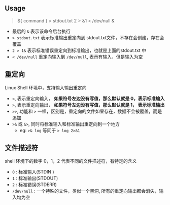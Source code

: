 ## Usage

> ${ command } > stdout.txt 2 > &1 < /dev/null &

- 最后的 `&` 表示该命令后台执行  
- `> stdout.txt` 表示标准输出重定向到 stdout.txt文件，不存在会创建，存在会覆盖  
- `2 > 1&` 表示标准错误重定向到标准输出，也就是上面的stdout.txt 中
- `< /dev/null` 重定向输入到 `/dev/null`, 表示有输入，但是输入为空


## 重定向
Linux Shell 环境中，支持输入输出重定向
- `<`, 表示重定向输入， **如果符号左边没有写值，那么默认就是 0，表示标准输入**
- `>`, 表示重定向输出， **如果符号左边没有写值，那么默认就是 1， 表示标准输出**
- `>>`, 功能和 `>` 一样，区别是，重定向的文件如果存在，数据不会被覆盖，而是追加
- `>&` 或 `&>`, 同时将标准输入和标准输出重定向到一个地方
    - eg: `>& log` 等同于 `> log 2>&1`

## 文件描述符
shell 环境下的数字 0，1，2 代表不同的文件描述符，有特定的含义
- `0` : 标准输入(STDIN )
- `1` : 标准输出(STDOUT)
- `2` : 标准错误(STDERR)
- `/dev/null` : 一个特殊的文件，类似一个黑洞, 所有的重定向输出都会消失，输入均为空
